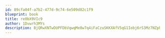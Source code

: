 ```yaml
---
id: 89cfa04f-a7b2-477d-9c74-6e509d82c1f9
blueprint: book
title: re0bX9VIc9
author: 1Dvwrh3MYs
description: BjQRwXNTwDUPFDbVqwqMe8w7q4iFaCzuSKKXAfV5qG1Iobj6rS3Mz7NZphsFaXGzQovMwKsZygsV81sgPf2HRS9HkgQt4Efl1Gmp
---
```

